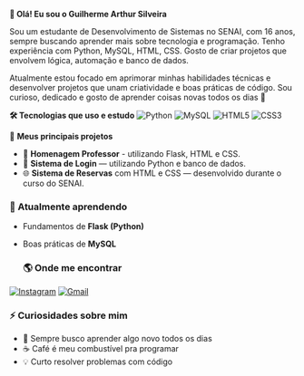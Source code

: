 **👋 Olá! Eu sou o Guilherme Arthur Silveira**

Sou um estudante de Desenvolvimento de Sistemas no SENAI, com 16 anos, sempre buscando aprender mais sobre tecnologia e programação.
Tenho experiência com Python, MySQL, HTML, CSS. Gosto de criar projetos que envolvem lógica, automação e banco de dados.

Atualmente estou focado em aprimorar minhas habilidades técnicas e desenvolver projetos que unam criatividade e boas práticas de código.
Sou curioso, dedicado e gosto de aprender coisas novas todos os dias 🚀

**🛠️ Tecnologias que uso e estudo**
![Python](https://img.shields.io/badge/Python-3776AB?style=for-the-badge&logo=python&logoColor=white)
![MySQL](https://img.shields.io/badge/MySQL-005C84?style=for-the-badge&logo=mysql&logoColor=white)
![HTML5](https://img.shields.io/badge/HTML5-E34F26?style=for-the-badge&logo=html5&logoColor=white)
![CSS3](https://img.shields.io/badge/CSS3-1572B6?style=for-the-badge&logo=css3&logoColor=white)

🚀 **Meus principais projetos**  
- 👏 **Homenagem Professor** - utilizando Flask, HTML e CSS.
- 💾 **Sistema de Login** — utilizando Python e banco de dados.  
- 🌐 **Sistema de Reservas** com HTML e CSS — desenvolvido durante o curso do SENAI.

### 📖 Atualmente aprendendo
- Fundamentos de **Flask (Python)**
- Boas práticas de **MySQL**

  ### 🌎 Onde me encontrar
[![Instagram](https://img.shields.io/badge/Instagram-E4405F?style=for-the-badge&logo=instagram&logoColor=white)](https://www.instagram.com/_guisilveiraa_)
[![Gmail](https://img.shields.io/badge/Gmail-D14836?style=for-the-badge&logo=gmail&logoColor=white)](mailto:guilhermearthursilveira13@gmail.com)


### ⚡ Curiosidades sobre mim
- 🎯 Sempre busco aprender algo novo todos os dias  
- ☕ Café é meu combustível pra programar  
- 💡 Curto resolver problemas com código






